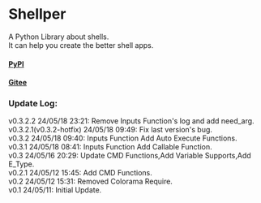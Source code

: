 # Shellper

A Python Library about shells.
<br>It can help you create the better shell apps.

#### [PyPI](https://pypi.org/project/Shellper)

#### [Gitee](https://gitee.com/ShawnMerry/Shellper)

### Update Log:<br>

v0.3.2.2 24/05/18 23:21: Remove Inputs Function's log and add need_arg.
v0.3.2.1(v0.3.2-hotfix) 24/05/18 09:49: Fix last version's bug.<br>
v0.3.2 24/05/18 09:40: Inputs Function Add Auto Execute Functions.<br>
v0.3.1 24/05/18 08:41: Inputs Function Add Callable Function.<br>
v0.3 24/05/16 20:29: Update CMD Functions,Add Variable Supports,Add E_Type.<br>
v0.2.1 24/05/12 15:45: Add CMD Functions.<br>
v0.2 24/05/12 15:31: Removed Colorama Require.<br>
v0.1 24/05/11: Initial Update.